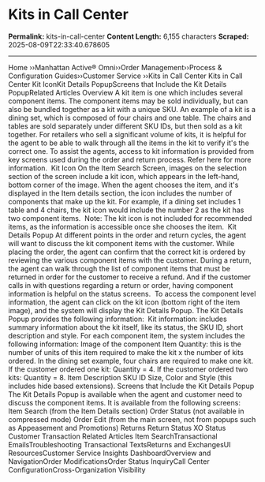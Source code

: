 # Kits in Call Center

**Permalink:** kits-in-call-center
**Content Length:** 6,155 characters
**Scraped:** 2025-08-09T22:33:40.678605

---

Home &rsaquo;&rsaquo;Manhattan Active® Omni&rsaquo;&rsaquo;Order Management&rsaquo;&rsaquo;Process & Configuration Guides&rsaquo;&rsaquo;Customer Service ››Kits in Call Center Kits in Call Center Kit IconKit Details PopupScreens that Include the Kit Details PopupRelated Articles Overview A kit item is one which includes several component items. The component items may be sold individually, but can also be bundled together as a kit with a unique SKU. An example of a kit is a dining set, which is composed of four chairs and one table. The chairs and tables are sold separately under different SKU IDs, but then sold as a kit together. For retailers who sell a significant volume of kits, it is helpful for the agent to be able to walk through all the items in the kit to verify it's the correct one. To assist the agents, access to kit information is provided from key screens used during the order and return process. Refer here for more information.&nbsp; Kit Icon On the Item Search Screen, images on the selection section of the screen include a kit icon, which appears in the left-hand, bottom corner of the image. When the agent chooses the item, and it's displayed in the Item details section, the icon&nbsp;includes the number of components that make up the kit. For example, if a dining set includes 1 table and 4 chairs, the kit icon would include the number 2 as the kit has two component items.&nbsp; Note: The kit icon is not included for recommended items, as the information is accessible once she chooses the item.&nbsp; Kit Details Popup At different points in the order and return cycles, the agent will want to discuss the kit component items with the customer. While placing the order, the agent can confirm that the correct kit is ordered by reviewing the various component items with the customer. During a return, the agent can walk through the list of component items that must be returned in order for the customer to receive a refund. And if the customer calls in with questions regarding a return or order, having component information is helpful on the status screens.&nbsp; To access the component level information, the agent can click on the kit icon (bottom right of the item image), and the system will display the Kit Details Popup. The Kit Details Popup provides the following information:&nbsp; Kit information: includes summary information about the kit itself, like its status, the SKU ID, short description and style. For each component item, the system includes the following information: Image of the component Item Quantity: this is the number of units of this item required to make the kit x the number of kits ordered. In the dining set example, four chairs are required to make one kit. If the customer ordered one kit: Quantity = 4. If the customer ordered two kits: Quantity = 8. Item Description SKU ID Size, Color and Style (this includes hide based extensions). Screens that Include the Kit Details Popup The Kit Details Popup is available when the agent and customer need to discuss the component items. It is available from the following screens:&nbsp; Item Search (from the Item Details section) Order Status (not available in compressed mode) Order Edit (from the main screen, not from popups such as Appeasement and Promotions) Returns Return Status XO Status Customer Transaction Related Articles Item SearchTransactional EmailsTroubleshooting Transactional TextsReturns and ExchangesUI ResourcesCustomer Service Insights DashboardOverview and NavigationOrder ModificationsOrder Status InquiryCall Center ConfigurationCross-Organization Visibility